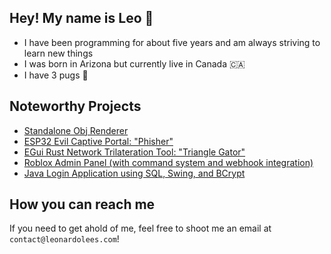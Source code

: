 ## Hey! My name is Leo 👋
- I have been programming for about five years and am always striving to learn new things 
- I was born in Arizona but currently live in Canada 🇨🇦 
- I have 3 pugs 🐶

## Noteworthy Projects
* [Standalone Obj Renderer](https://github.com/LeoL6/Obj-Renderer)
* [ESP32 Evil Captive Portal: "Phisher"](https://github.com/LeoL6/Phisher)
* [EGui Rust Network Trilateration Tool: "Triangle Gator"](https://github.com/LeoL6/triangle-gator)
* [Roblox Admin Panel (with command system and webhook integration)](https://github.com/LeoL6/Roblox-Admin-Panel)
* [Java Login Application using SQL, Swing, and BCrypt](https://github.com/LeoL6/minecraft-cheat-installer)

## How you can reach me
If you need to get ahold of me, feel free to shoot me an email at `contact@leonardolees.com`!

<!--
**LeoL6/LeoL6** is a ✨ _special_ ✨ repository because its `README.md` (this file) appears on your GitHub profile.

Here are some ideas to get you started:

- 🔭 I’m currently working on ...
- 🌱 I’m currently learning ...
- 👯 I’m looking to collaborate on ...
- 🤔 I’m looking for help with ...
- 💬 Ask me about ...
- 📫 How to reach me: ...
- 😄 Pronouns: ...
- ⚡ Fun fact: ...
-->
